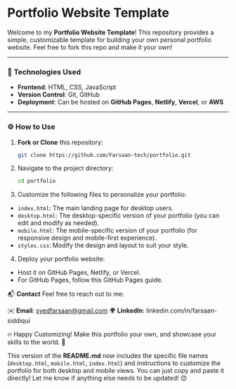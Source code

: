 # Portfolio Website Template

Welcome to my **Portfolio Website Template**! This repository provides a simple, customizable template for building your own personal portfolio website. Feel free to fork this repo and make it your own!

---

### 🚀 **Technologies Used**
- **Frontend**: HTML, CSS, JavaScript
- **Version Control**: Git, GitHub
- **Deployment**: Can be hosted on **GitHub Pages**, **Netlify**, **Vercel**, or **AWS**

---

### ⚙️ **How to Use**

1. **Fork or Clone** this repository:
   ```bash
   git clone https://github.com/Farsaan-tech/portfolio.git
2. Navigate to the project directory:
    ```bash
    cd portfolio
3. Customize the following files to personalize your portfolio:
- `index.html`: The main landing page for desktop users.
- `desktop.html`: The desktop-specific version of your portfolio (you can edit and modify as needed).
- `mobile.html`: The mobile-specific version of your portfolio (for responsive design and mobile-first experience).
- `styles.css`: Modify the design and layout to suit your style.

4. Deploy your portfolio website:
- Host it on GitHub Pages, Netlify, or Vercel.
- For GitHub Pages, follow this GitHub Pages guide.

📬 **Contact**
Feel free to reach out to me:

✉️ **Email**: syedfarsaan@gmail.com
🌍 **LinkedIn**: linkedin.com/in/farsaan-siddiqui

🔥 Happy Customizing!
Make this portfolio your own, and showcase your skills to the world. 🚀


This version of the **README.md** now includes the specific file names (`desktop.html`, `mobile.html`, `index.html`) and instructions to customize the portfolio for both desktop and mobile views. You can just copy and paste it directly! Let me know if anything else needs to be updated! 😊



